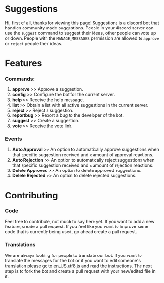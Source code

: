 # Suggestions
Hi, first of all, thanks for viewing this page! Suggestions is a discord bot that handles community made suggestions. People in your discord server can use the `suggest` command to suggest their ideas, other people can vote up or down. People with the `MANAGE_MESSAGES` permission are allowed to `approve` or `reject` people their ideas.

# Features
### Commands:
1. **approve** >> Approve a suggestion.
2. **config** >> Configure the bot for the current server.
3. **help** >> Receive the help message.
4. **list** >> Obtain a list with all active suggestions in the current server.
5. **reject** >> Reject a suggestion.
6. **reportbug** >> Report a bug to the developer of the bot.
7. **suggest** >> Create a suggestion.
8. **vote** >> Receive the vote link.

### Events
1. **Auto Approval** >> An option to automatically approve suggestions when that specific suggestion received and `x` amount of approval reactions.
2. **Auto Rejection** >> An option to automatically reject suggestions when that specific suggestion received and `x` amount of rejection reactions.
3. **Delete Approved** >> An option to delete approved suggestions.
4. **Delete Rejected** >> An option to delete rejected suggestions.

# Contributing
### Code
Feel free to contribute, not much to say here yet. If you want to add a new feature, create a pull request. If you feel like you want to improve some code that is currently being used, go ahead create a pull request.

### Translations
We are always looking for people to translate our bot. If you want to translate the messages for the bot or if you want to edit someone's translation please go to en_US.utf8.js and read the instructions. The next step is to fork the bot and create a pull request with your new/edited file in it.
